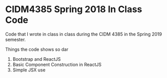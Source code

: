 # CIDM4385 Spring 2018 In Class Code

Code that I wrote in class in class during the CIDM 4385 in the Spring 2019 semester.

Things the code shows so dar
1. Bootstrap and ReactJS
1. Basic Component Construction in ReactJS
1. Simple JSX use